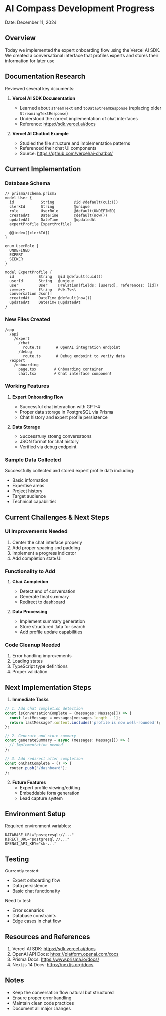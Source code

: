 # AI Compass Development Progress
Date: December 11, 2024

## Overview
Today we implemented the expert onboarding flow using the Vercel AI SDK. We created a conversational interface that profiles experts and stores their information for later use.

## Documentation Research
Reviewed several key documents:
1. **Vercel AI SDK Documentation**
   - Learned about `streamText` and `toDataStreamResponse` (replacing older `StreamingTextResponse`)
   - Understood the correct implementation of chat interfaces
   - Reference: https://sdk.vercel.ai/docs

2. **Vercel AI Chatbot Example**
   - Studied the file structure and implementation patterns
   - Referenced their chat UI components
   - Source: https://github.com/vercel/ai-chatbot/

## Current Implementation

### Database Schema
```prisma
// prisma/schema.prisma
model User {
  id            String         @id @default(cuid())
  clerkId       String         @unique
  role          UserRole       @default(UNDEFINED)
  createdAt     DateTime       @default(now())
  updatedAt     DateTime       @updatedAt
  expertProfile ExpertProfile?

  @@index([clerkId])
}

enum UserRole {
  UNDEFINED
  EXPERT
  SEEKER
}

model ExpertProfile {
  id           String   @id @default(cuid())
  userId       String   @unique
  user         User     @relation(fields: [userId], references: [id])
  summary      String   @db.Text
  conversation Json[]
  createdAt    DateTime @default(now())
  updatedAt    DateTime @updatedAt
}
```

### New Files Created
```
/app
  /api
    /expert
      /chat
        route.ts       # OpenAI integration endpoint
      /debug
        route.ts       # Debug endpoint to verify data
  /expert
    /onboarding
      page.tsx        # Onboarding container
      chat.tsx        # Chat interface component
```

### Working Features
1. **Expert Onboarding Flow**
   - Successful chat interaction with GPT-4
   - Proper data storage in PostgreSQL via Prisma
   - Chat history and expert profile persistence

2. **Data Storage**
   - Successfully storing conversations
   - JSON format for chat history
   - Verified via debug endpoint

### Sample Data Collected
Successfully collected and stored expert profile data including:
- Basic information
- Expertise areas
- Project history
- Target audience
- Technical capabilities

## Current Challenges & Next Steps

### UI Improvements Needed
1. Center the chat interface properly
2. Add proper spacing and padding
3. Implement a progress indicator
4. Add completion state UI

### Functionality to Add
1. **Chat Completion**
   - Detect end of conversation
   - Generate final summary
   - Redirect to dashboard

2. **Data Processing**
   - Implement summary generation
   - Store structured data for search
   - Add profile update capabilities

### Code Cleanup Needed
1. Error handling improvements
2. Loading states
3. TypeScript type definitions
4. Proper validation

## Next Implementation Steps

1. **Immediate Tasks**
```typescript
// 1. Add chat completion detection
const isConversationComplete = (messages: Message[]) => {
  const lastMessage = messages[messages.length - 1];
  return lastMessage?.content.includes('profile is now well-rounded');
};

// 2. Generate and store summary
const generateSummary = async (messages: Message[]) => {
  // Implementation needed
};

// 3. Add redirect after completion
const onChatComplete = () => {
  router.push('/dashboard');
};
```

2. **Future Features**
   - Expert profile viewing/editing
   - Embeddable form generation
   - Lead capture system

## Environment Setup
Required environment variables:
```env
DATABASE_URL="postgresql://..."
DIRECT_URL="postgresql://..."
OPENAI_API_KEY="sk-..."
```

## Testing
Currently tested:
- Expert onboarding flow
- Data persistence
- Basic chat functionality

Need to test:
- Error scenarios
- Database constraints
- Edge cases in chat flow

## Resources and References
1. Vercel AI SDK: https://sdk.vercel.ai/docs
2. OpenAI API Docs: https://platform.openai.com/docs
3. Prisma Docs: https://www.prisma.io/docs/
4. Next.js 14 Docs: https://nextjs.org/docs

## Notes
- Keep the conversation flow natural but structured
- Ensure proper error handling
- Maintain clean code practices
- Document all major changes